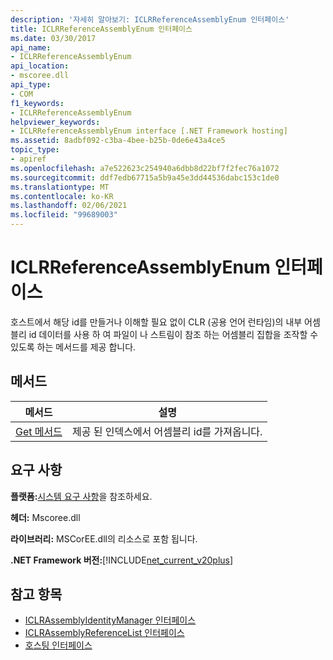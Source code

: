```yaml
---
description: '자세히 알아보기: ICLRReferenceAssemblyEnum 인터페이스'
title: ICLRReferenceAssemblyEnum 인터페이스
ms.date: 03/30/2017
api_name:
- ICLRReferenceAssemblyEnum
api_location:
- mscoree.dll
api_type:
- COM
f1_keywords:
- ICLRReferenceAssemblyEnum
helpviewer_keywords:
- ICLRReferenceAssemblyEnum interface [.NET Framework hosting]
ms.assetid: 8adbf092-c3ba-4bee-b25b-0de6e43a4ce5
topic_type:
- apiref
ms.openlocfilehash: a7e522623c254940a6dbb8d22bf7f2fec76a1072
ms.sourcegitcommit: ddf7edb67715a5b9a45e3dd44536dabc153c1de0
ms.translationtype: MT
ms.contentlocale: ko-KR
ms.lasthandoff: 02/06/2021
ms.locfileid: "99689003"
---
```

# <a name="iclrreferenceassemblyenum-interface"></a>ICLRReferenceAssemblyEnum 인터페이스

호스트에서 해당 id를 만들거나 이해할 필요 없이 CLR (공용 언어 런타임)의 내부 어셈블리 id 데이터를 사용 하 여 파일이 나 스트림이 참조 하는 어셈블리 집합을 조작할 수 있도록 하는 메서드를 제공 합니다.  
  
## <a name="methods"></a>메서드  
  
|메서드|설명|  
|------------|-----------------|  
|[Get 메서드](iclrreferenceassemblyenum-get-method.md)|제공 된 인덱스에서 어셈블리 id를 가져옵니다.|  
  
## <a name="requirements"></a>요구 사항  

 **플랫폼:**[시스템 요구 사항](../../get-started/system-requirements.md)을 참조하세요.  
  
 **헤더:** Mscoree.dll  
  
 **라이브러리:** MSCorEE.dll의 리소스로 포함 됩니다.  
  
 **.NET Framework 버전:**[!INCLUDE[net_current_v20plus](../../../../includes/net-current-v20plus-md.md)]  
  
## <a name="see-also"></a>참고 항목

- [ICLRAssemblyIdentityManager 인터페이스](iclrassemblyidentitymanager-interface.md)
- [ICLRAssemblyReferenceList 인터페이스](iclrassemblyreferencelist-interface.md)
- [호스팅 인터페이스](hosting-interfaces.md)
